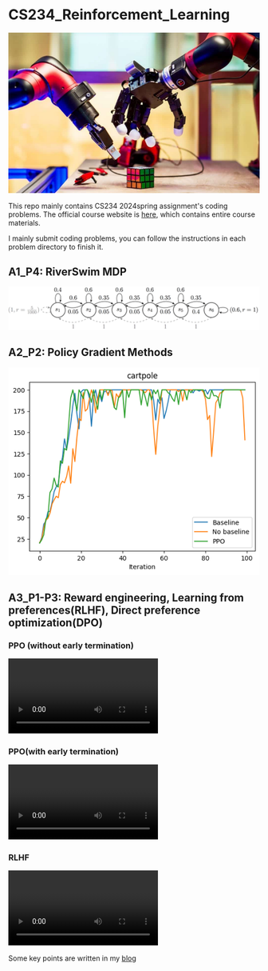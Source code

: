 # CS234_Reinforcement_Learning
![](Fig/RL.png)

This repo mainly contains CS234 2024spring assignment's coding problems. The official course website is [here](https://web.stanford.edu/class/cs234/), which contains entire course materials.

I mainly submit coding problems, you can follow the instructions in each problem directory to finish it.
## A1_P4: RiverSwim MDP

![](A1_RiverSwim_MDP/RiverSwim_MDP.png)

## A2_P2: Policy Gradient Methods

![results-cartpole](A2_Policy_Gradient_Methods/code/results/results-cartpole.png)

## A3_P1-P3: Reward engineering, Learning from preferences(RLHF), Direct preference optimization(DPO)

### PPO (without early termination)

<video src="A3_RLHF_DPO/results/Hopper-v3-early-termination=False-seed=1/video.mp4"></video>







### PPO(with early termination)

<video src="A3_RLHF_DPO/results/Hopper-v3-early-termination=True-seed=1/video.mp4"></video>

### RLHF

<video src="A3_RLHF_DPO/results_rlhf/Hopper-v3-rlhf-seed=0/video.mp4"></video>







Some key points are written in my [blog](https://www.zhihu.com/column/c_1787437165808025601)
